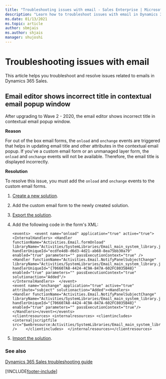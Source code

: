 ```yaml
---
title: "Troubleshooting issues with email - Sales Enterprise | MicrosoftDocs"
description: "Learn how to troubleshoot issues with email in Dynamics 365 Sales."
ms.date: 01/13/2021
ms.topic: article
author: sbmjais
ms.author: shjais
manager: shujoshi
---
```


# Troubleshooting issues with email

This article helps you troubleshoot and resolve issues related to emails in Dynamics 365 Sales.

## Email editor shows incorrect title in contextual email popup window

After upgrading to Wave 2 - 2020, the email editor shows incorrect title in contextual email popup window.

**Reason**

For out of the box email forms, the `onload` and `onchange` events are triggered that helps in updating email title and other attributes in the contextual email popup. If you've a custom email form or an unmanaged layer form, the `onload` and `onchange` events will not be available. Therefore, the email title is displayed incorrectly.

**Resolution**

To resolve this issue, you must add the `onload` and `onchange` events to the custom email forms.

1. [Create a new solution](/powerapps/maker/common-data-service/create-solution).

2. Add the custom email form to the newly created solution.

3. [Export the solution](/powerapps/maker/common-data-service/export-solutions).

4. Add the following code in the form's XML:

    ```
    <events>  <event name="onload" application="true" active="true"> 
    <InternalHandlers> <Handler functionName="Activities.Email.formOnload" libraryName="Activities/SystemLibraries/Email_main_system_library.js" handlerUniqueId="ecdfe4d8-d6d3-4d21-ab68-8ea75bb30a79" enabled="true" parameters="" passExecutionContext="true" /> 
    <Handler functionName="Activities.Email.NotifyPanelSubjectChange" libraryName="Activities/SystemLibraries/Email_main_system_library.js" handlerUniqueId="{706607A8-4424-4C9A-847A-602FC8035B48}" enabled="true" parameters="" passExecutionContext="true" solutionaction="Added"/> 
    </InternalHandlers>  </event>
    <event name="onchange" application="true" active="true" attribute="subject" solutionaction="Added"><Handlers> 
    <Handler functionName="Activities.Email.NotifyPanelSubjectChange" libraryName="Activities/SystemLibraries/Email_main_system_library.js" handlerUniqueId="{706607A8-4424-4C9A-847A-602FC8035B48}" enabled="true" parameters="" passExecutionContext="true"/></Handlers></event></events>
    <clientresources> <internalresources> <clientincludes> <internaljscriptfile src="$webresource:Activities/SystemLibraries/Email_main_system_library.js" />    </clientincludes>  </internalresources></clientresources>
    ```

5. [Import the solution](/powerapps/maker/common-data-service/import-update-export-solutions).

### See also

[Dynamics 365 Sales troubleshooting guide](troubleshooting.md)  


[!INCLUDE[footer-include](../includes/footer-banner.md)]
